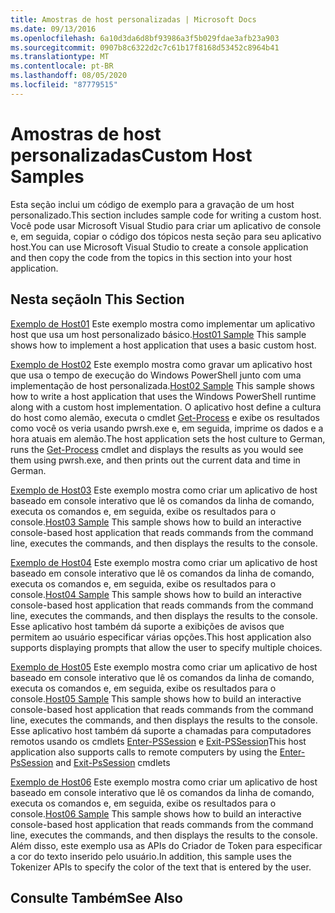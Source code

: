 ```yaml
---
title: Amostras de host personalizadas | Microsoft Docs
ms.date: 09/13/2016
ms.openlocfilehash: 6a10d3da6d8bf93986a3f5b029fdae3afb23a903
ms.sourcegitcommit: 0907b8c6322d2c7c61b17f8168d53452c8964b41
ms.translationtype: MT
ms.contentlocale: pt-BR
ms.lasthandoff: 08/05/2020
ms.locfileid: "87779515"
---
```

# <a name="custom-host-samples"></a><span data-ttu-id="af1b4-102">Amostras de host personalizadas</span><span class="sxs-lookup"><span data-stu-id="af1b4-102">Custom Host Samples</span></span>

<span data-ttu-id="af1b4-103">Esta seção inclui um código de exemplo para a gravação de um host personalizado.</span><span class="sxs-lookup"><span data-stu-id="af1b4-103">This section includes sample code for writing a custom host.</span></span> <span data-ttu-id="af1b4-104">Você pode usar Microsoft Visual Studio para criar um aplicativo de console e, em seguida, copiar o código dos tópicos nesta seção para seu aplicativo host.</span><span class="sxs-lookup"><span data-stu-id="af1b4-104">You can use Microsoft Visual Studio to create a console application and then copy the code from the topics in this section into your host application.</span></span>

## <a name="in-this-section"></a><span data-ttu-id="af1b4-105">Nesta seção</span><span class="sxs-lookup"><span data-stu-id="af1b4-105">In This Section</span></span>

 <span data-ttu-id="af1b4-106">[Exemplo de Host01](./host01-sample.md) Este exemplo mostra como implementar um aplicativo host que usa um host personalizado básico.</span><span class="sxs-lookup"><span data-stu-id="af1b4-106">[Host01 Sample](./host01-sample.md) This sample shows how to implement a host application that uses a basic custom host.</span></span>

 <span data-ttu-id="af1b4-107">[Exemplo de Host02](./host02-sample.md) Este exemplo mostra como gravar um aplicativo host que usa o tempo de execução do Windows PowerShell junto com uma implementação de host personalizada.</span><span class="sxs-lookup"><span data-stu-id="af1b4-107">[Host02 Sample](./host02-sample.md) This sample shows how to write a host application that uses the Windows PowerShell runtime along with a custom host implementation.</span></span> <span data-ttu-id="af1b4-108">O aplicativo host define a cultura do host como alemão, executa o cmdlet [Get-Process](/powershell/module/Microsoft.PowerShell.Management/Get-Process) e exibe os resultados como você os veria usando pwrsh.exe e, em seguida, imprime os dados e a hora atuais em alemão.</span><span class="sxs-lookup"><span data-stu-id="af1b4-108">The host application sets the host culture to German, runs the [Get-Process](/powershell/module/Microsoft.PowerShell.Management/Get-Process) cmdlet and displays the results as you would see them using pwrsh.exe, and then prints out the current data and time in German.</span></span>

 <span data-ttu-id="af1b4-109">[Exemplo de Host03](./host03-sample.md) Este exemplo mostra como criar um aplicativo de host baseado em console interativo que lê os comandos da linha de comando, executa os comandos e, em seguida, exibe os resultados para o console.</span><span class="sxs-lookup"><span data-stu-id="af1b4-109">[Host03 Sample](./host03-sample.md) This sample shows how to build an interactive console-based host application that reads commands from the command line, executes the commands, and then displays the results to the console.</span></span>

 <span data-ttu-id="af1b4-110">[Exemplo de Host04](./host04-sample.md) Este exemplo mostra como criar um aplicativo de host baseado em console interativo que lê os comandos da linha de comando, executa os comandos e, em seguida, exibe os resultados para o console.</span><span class="sxs-lookup"><span data-stu-id="af1b4-110">[Host04 Sample](./host04-sample.md) This sample shows how to build an interactive console-based host application that reads commands from the command line, executes the commands, and then displays the results to the console.</span></span> <span data-ttu-id="af1b4-111">Esse aplicativo host também dá suporte a exibições de avisos que permitem ao usuário especificar várias opções.</span><span class="sxs-lookup"><span data-stu-id="af1b4-111">This host application also supports displaying prompts that allow the user to specify multiple choices.</span></span>

 <span data-ttu-id="af1b4-112">[Exemplo de Host05](./host05-sample.md) Este exemplo mostra como criar um aplicativo de host baseado em console interativo que lê os comandos da linha de comando, executa os comandos e, em seguida, exibe os resultados para o console.</span><span class="sxs-lookup"><span data-stu-id="af1b4-112">[Host05 Sample](./host05-sample.md) This sample shows how to build an interactive console-based host application that reads commands from the command line, executes the commands, and then displays the results to the console.</span></span> <span data-ttu-id="af1b4-113">Esse aplicativo host também dá suporte a chamadas para computadores remotos usando os cmdlets [Enter-PSSession](/powershell/module/Microsoft.PowerShell.Core/Enter-PSSession) e [Exit-PSSession](/powershell/module/Microsoft.PowerShell.Core/Exit-PSSession)</span><span class="sxs-lookup"><span data-stu-id="af1b4-113">This host application also supports calls to remote computers by using the [Enter-PsSession](/powershell/module/Microsoft.PowerShell.Core/Enter-PSSession) and [Exit-PsSession](/powershell/module/Microsoft.PowerShell.Core/Exit-PSSession) cmdlets</span></span>

 <span data-ttu-id="af1b4-114">[Exemplo de Host06](./host06-sample.md) Este exemplo mostra como criar um aplicativo de host baseado em console interativo que lê os comandos da linha de comando, executa os comandos e, em seguida, exibe os resultados para o console.</span><span class="sxs-lookup"><span data-stu-id="af1b4-114">[Host06 Sample](./host06-sample.md) This sample shows how to build an interactive console-based host application that reads commands from the command line, executes the commands, and then displays the results to the console.</span></span> <span data-ttu-id="af1b4-115">Além disso, este exemplo usa as APIs do Criador de Token para especificar a cor do texto inserido pelo usuário.</span><span class="sxs-lookup"><span data-stu-id="af1b4-115">In addition, this sample uses the Tokenizer APIs to specify the color of the text that is entered by the user.</span></span>

## <a name="see-also"></a><span data-ttu-id="af1b4-116">Consulte Também</span><span class="sxs-lookup"><span data-stu-id="af1b4-116">See Also</span></span>
